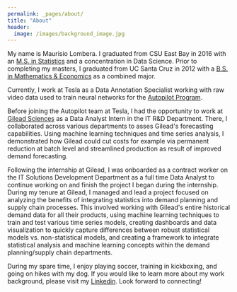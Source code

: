```yaml
---
permalink: _pages/about/
title: "About"
header: 
  image: /images/background_image.jpg
---
```


My name is Maurisio Lombera. I graduated from CSU East Bay in 2016 with an [M.S. in Statistics](https://catalog.csueastbay.edu/preview_program.php?catoid=24&poid=9974) and a concentration in Data Science. Prior to completing my masters, I graduated from UC Santa Cruz in 2012 with a [B.S. in Mathematics & Economics](https://economics.ucsc.edu/academics/undergraduate-program/majors-minor/econ-math.html) as a combined major.

Currently, I work at Tesla as a Data Annotation Specialist working with raw video data used to train neural networks for the [Autopilot Program](https://www.tesla.com/autopilot). 

Before joining the Autopilot team at Tesla, I had the opportunity to work at [Gilead Sciences](https://www.gilead.com) as a Data Analyst Intern in the IT R&D Department. There, I collaborated across various departments to asses Gilead's forecasting capabilities. Using machine learning techniques and time series analysis, I demonstrated how Gilead could cut costs for example via permanent reduction at batch level and streamlined production as result of improved demand forecasting. 

Following the internship at Gilead, I was onboarded as a contract worker on the IT Solutions Development Department as a full time Data Analyst to continue working on and finish the project I began during the internship. During my tenure at Gilead, I managed and lead a project focused on analyzing the benefits of integrating statistics into demand planning and supply chain processes. This involved working with Gilead's entire historical demand data for all their products, using machine learning techniques to train and test various time series models, creating dashboards and data visualization to quickly capture differences between robust statistical models vs. non-statistical models, and creating a framework to integrate statistical analysis and machine learning concepts within the demand planning/supply chain departments. 

During my spare time, I enjoy playing soccer, training in kickboxing, and going on hikes with my dog. If you would like to learn more about my work background, please visit my [Linkedin](https://www.linkedin.com/in/maulombera/). Look forward to connecting!


